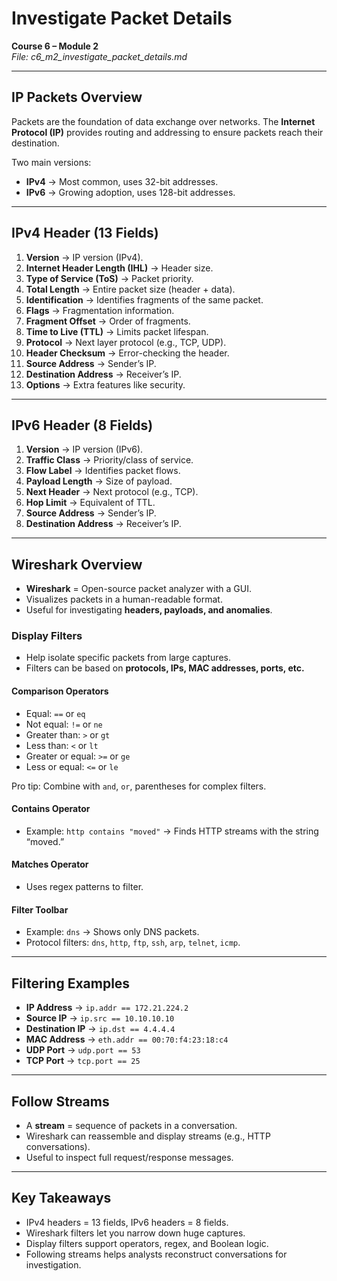 # Investigate Packet Details  

**Course 6 – Module 2**  
_File: c6_m2_investigate_packet_details.md_  

---

## IP Packets Overview  
Packets are the foundation of data exchange over networks. The **Internet Protocol (IP)** provides routing and addressing to ensure packets reach their destination.  

Two main versions:  
- **IPv4** → Most common, uses 32-bit addresses.  
- **IPv6** → Growing adoption, uses 128-bit addresses.  

---

## IPv4 Header (13 Fields)  
1. **Version** → IP version (IPv4).  
2. **Internet Header Length (IHL)** → Header size.  
3. **Type of Service (ToS)** → Packet priority.  
4. **Total Length** → Entire packet size (header + data).  
5. **Identification** → Identifies fragments of the same packet.  
6. **Flags** → Fragmentation information.  
7. **Fragment Offset** → Order of fragments.  
8. **Time to Live (TTL)** → Limits packet lifespan.  
9. **Protocol** → Next layer protocol (e.g., TCP, UDP).  
10. **Header Checksum** → Error-checking the header.  
11. **Source Address** → Sender’s IP.  
12. **Destination Address** → Receiver’s IP.  
13. **Options** → Extra features like security.  

---

## IPv6 Header (8 Fields)  
1. **Version** → IP version (IPv6).  
2. **Traffic Class** → Priority/class of service.  
3. **Flow Label** → Identifies packet flows.  
4. **Payload Length** → Size of payload.  
5. **Next Header** → Next protocol (e.g., TCP).  
6. **Hop Limit** → Equivalent of TTL.  
7. **Source Address** → Sender’s IP.  
8. **Destination Address** → Receiver’s IP.  

---

## Wireshark Overview  
- **Wireshark** = Open-source packet analyzer with a GUI.  
- Visualizes packets in a human-readable format.  
- Useful for investigating **headers, payloads, and anomalies**.  

### Display Filters  
- Help isolate specific packets from large captures.  
- Filters can be based on **protocols, IPs, MAC addresses, ports, etc.**  

#### Comparison Operators  
- Equal: `==` or `eq`  
- Not equal: `!=` or `ne`  
- Greater than: `>` or `gt`  
- Less than: `<` or `lt`  
- Greater or equal: `>=` or `ge`  
- Less or equal: `<=` or `le`  

Pro tip: Combine with `and`, `or`, parentheses for complex filters.  

#### Contains Operator  
- Example: `http contains "moved"` → Finds HTTP streams with the string “moved.”  

#### Matches Operator  
- Uses regex patterns to filter.  

#### Filter Toolbar  
- Example: `dns` → Shows only DNS packets.  
- Protocol filters: `dns`, `http`, `ftp`, `ssh`, `arp`, `telnet`, `icmp`.  

---

## Filtering Examples  
- **IP Address** → `ip.addr == 172.21.224.2`  
- **Source IP** → `ip.src == 10.10.10.10`  
- **Destination IP** → `ip.dst == 4.4.4.4`  
- **MAC Address** → `eth.addr == 00:70:f4:23:18:c4`  
- **UDP Port** → `udp.port == 53`  
- **TCP Port** → `tcp.port == 25`  

---

## Follow Streams  
- A **stream** = sequence of packets in a conversation.  
- Wireshark can reassemble and display streams (e.g., HTTP conversations).  
- Useful to inspect full request/response messages.  

---

## Key Takeaways  
- IPv4 headers = 13 fields, IPv6 headers = 8 fields.  
- Wireshark filters let you narrow down huge captures.  
- Display filters support operators, regex, and Boolean logic.  
- Following streams helps analysts reconstruct conversations for investigation.  
